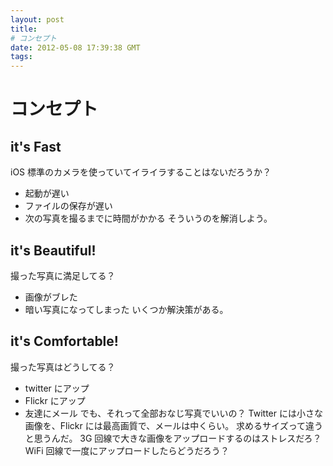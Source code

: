 ```yaml
---
layout: post
title: 
# コンセプト
date: 2012-05-08 17:39:38 GMT
tags: 
---
```


# コンセプト
## it's Fast
iOS 標準のカメラを使っていてイライラすることはないだろうか？
* 起動が遅い
* ファイルの保存が遅い
* 次の写真を撮るまでに時間がかかる
そういうのを解消しよう。

## it's Beautiful!
撮った写真に満足してる？
* 画像がブレた
* 暗い写真になってしまった
いくつか解決策がある。 

## it's Comfortable!
撮った写真はどうしてる？
* twitter にアップ
* Flickr にアップ
* 友達にメール
でも、それって全部おなじ写真でいいの？
Twitter には小さな画像を、Flickr には最高画質で、メールは中くらい。
求めるサイズって違うと思うんだ。
3G 回線で大きな画像をアップロードするのはストレスだろ？
WiFi 回線で一度にアップロードしたらどうだろう？



